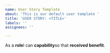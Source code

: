 ```yaml
---
name: User Story Template
about: 'This is our default user template '
title: 'USER STORY: <TITLE>'
labels: ''
assignees: ''

---
```


As a **role**I can **capability**so that **received benefit**.
